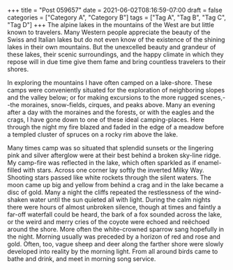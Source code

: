 +++
title = "Post 059657"
date = 2021-06-02T08:16:59-07:00
draft = false
categories = ["Category A", "Category B"]
tags = ["Tag A", "Tag B", "Tag C", "Tag D"]
+++
The alpine lakes in the mountains of the West are but little known to travelers. Many Western people appreciate the beauty of the Swiss and Italian lakes but do not even know of the existence of the shining lakes in their own mountains. But the unexcelled beauty and grandeur of these lakes, their scenic surroundings, and the happy climate in which they repose will in due time give them fame and bring countless travelers to their shores.

In exploring the mountains I have often camped on a lake-shore. These camps were conveniently situated for the exploration of neighboring slopes and the valley below; or for making excursions to the more rugged scenes,--the moraines, snow-fields, cirques, and peaks above. Many an evening after a day with the moraines and the forests, or with the eagles and the crags, I have gone down to one of these ideal camping-places. Here through the night my fire blazed and faded in the edge of a meadow before a templed cluster of spruces on a rocky rim above the lake.

Many times camp was so situated that splendid sunsets or the lingering pink and silver afterglow were at their best behind a broken sky-line ridge. My camp-fire was reflected in the lake, which often sparkled as if enamel-filled with stars. Across one corner lay softly the inverted Milky Way. Shooting stars passed like white rockets through the silent waters. The moon came up big and yellow from behind a crag and in the lake became a disc of gold. Many a night the cliffs repeated the restlessness of the wind-shaken water until the sun quieted all with light. During the calm nights there were hours of almost unbroken silence, though at times and faintly a far-off waterfall could be heard, the bark of a fox sounded across the lake, or the weird and merry cries of the coyote were echoed and reëchoed around the shore. More often the white-crowned sparrow sang hopefully in the night. Morning usually was preceded by a horizon of red and rose and gold. Often, too, vague sheep and deer along the farther shore were slowly developed into reality by the morning light. From all around birds came to bathe and drink, and meet in morning song service.
